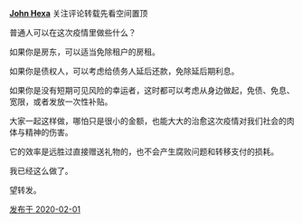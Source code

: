 [**John Hexa**](https://www.zhihu.com/people/mcbig)
关注评论转载先看空间置顶
>
普通人可以在这次疫情里做些什么？  
  >
如果你是房东，可以适当免除租户的房租。  
  >
如果你是债权人，可以考虑给债务人延后还款，免除延后期利息。  
  >
如果你是没有短期可见风险的幸运者，这时都可以考虑从身边做起，免债、免息、宽限，或者发放一次性补贴。  
  >
大家一起这样做，哪怕只是很小的金额，也能大大的治愈这次疫情对我们社会的肉体与精神的伤害。  
  >
它的效率是远胜过直接赠送礼物的，也不会产生腐败问题和转移支付的损耗。  
  >
  >
我已经这么做了。  
  >
  >
望转发。

[发布于 2020-02-01](https://www.zhihu.com/pin/1206857272363888640)